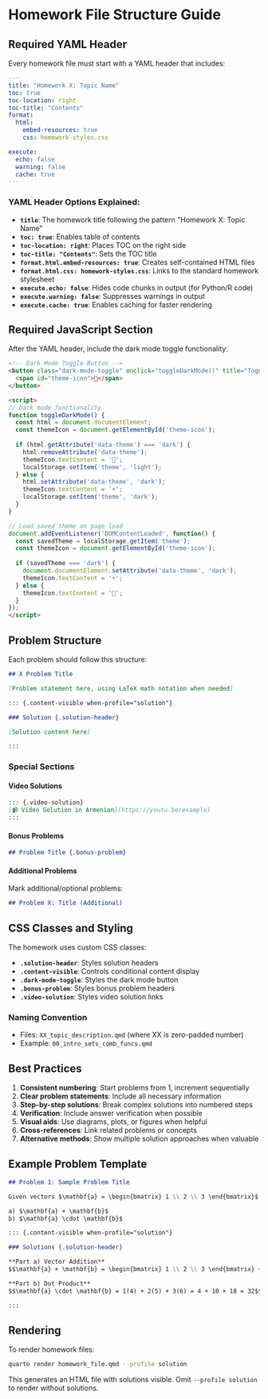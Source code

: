 # Homework File Structure Guide

## Required YAML Header

Every homework file must start with a YAML header that includes:

```yaml
---
title: "Homework X: Topic Name"
toc: true
toc-location: right
toc-title: "Contents"
format:
  html:
    embed-resources: true
    css: homework-styles.css

execute:
  echo: false
  warning: false
  cache: true
---
```

### YAML Header Options Explained:

- **`title`**: The homework title following the pattern "Homework X: Topic Name"
- **`toc: true`**: Enables table of contents
- **`toc-location: right`**: Places TOC on the right side
- **`toc-title: "Contents"`**: Sets the TOC title
- **`format.html.embed-resources: true`**: Creates self-contained HTML files
- **`format.html.css: homework-styles.css`**: Links to the standard homework stylesheet
- **`execute.echo: false`**: Hides code chunks in output (for Python/R code)
- **`execute.warning: false`**: Suppresses warnings in output
- **`execute.cache: true`**: Enables caching for faster rendering

## Required JavaScript Section

After the YAML header, include the dark mode toggle functionality:

```html
<!-- Dark Mode Toggle Button -->
<button class="dark-mode-toggle" onclick="toggleDarkMode()" title="Toggle Dark Mode">
  <span id="theme-icon">🌙</span>
</button>

<script>
// Dark mode functionality
function toggleDarkMode() {
  const html = document.documentElement;
  const themeIcon = document.getElementById('theme-icon');
  
  if (html.getAttribute('data-theme') === 'dark') {
    html.removeAttribute('data-theme');
    themeIcon.textContent = '🌙';
    localStorage.setItem('theme', 'light');
  } else {
    html.setAttribute('data-theme', 'dark');
    themeIcon.textContent = '☀️';
    localStorage.setItem('theme', 'dark');
  }
}

// Load saved theme on page load
document.addEventListener('DOMContentLoaded', function() {
  const savedTheme = localStorage.getItem('theme');
  const themeIcon = document.getElementById('theme-icon');
  
  if (savedTheme === 'dark') {
    document.documentElement.setAttribute('data-theme', 'dark');
    themeIcon.textContent = '☀️';
  } else {
    themeIcon.textContent = '🌙';
  }
});
</script>
```

## Problem Structure

Each problem should follow this structure:

```markdown
## X Problem Title

[Problem statement here, using LaTeX math notation when needed]

::: {.content-visible when-profile="solution"}

### Solution {.solution-header}

[Solution content here]

:::
```


### Special Sections

#### Video Solutions
```markdown
::: {.video-solution}
[📹 Video Solution in Armenian](https://youtu.be/example)
:::
```

#### Bonus Problems
```markdown
## Problem Title {.bonus-problem}
```

#### Additional Problems
Mark additional/optional problems:
```markdown
## Problem X: Title (Additional)
```

## CSS Classes and Styling

The homework uses custom CSS classes:

- **`.solution-header`**: Styles solution headers
- **`.content-visible`**: Controls conditional content display
- **`.dark-mode-toggle`**: Styles the dark mode button
- **`.bonus-problem`**: Styles bonus problem headers
- **`.video-solution`**: Styles video solution links


### Naming Convention
- Files: `XX_topic_description.qmd` (where XX is zero-padded number)
- Example: `00_intro_sets_comb_funcs.qmd`

## Best Practices

1. **Consistent numbering**: Start problems from 1, increment sequentially
2. **Clear problem statements**: Include all necessary information
3. **Step-by-step solutions**: Break complex solutions into numbered steps
4. **Verification**: Include answer verification when possible
5. **Visual aids**: Use diagrams, plots, or figures when helpful
6. **Cross-references**: Link related problems or concepts
7. **Alternative methods**: Show multiple solution approaches when valuable

## Example Problem Template

```markdown
## Problem 1: Sample Problem Title

Given vectors $\mathbf{a} = \begin{bmatrix} 1 \\ 2 \\ 3 \end{bmatrix}$ and $\mathbf{b} = \begin{bmatrix} 4 \\ 5 \\ 6 \end{bmatrix}$, find:

a) $\mathbf{a} + \mathbf{b}$
b) $\mathbf{a} \cdot \mathbf{b}$

::: {.content-visible when-profile="solution"}

### Solutions {.solution-header}

**Part a) Vector Addition**
$$\mathbf{a} + \mathbf{b} = \begin{bmatrix} 1 \\ 2 \\ 3 \end{bmatrix} + \begin{bmatrix} 4 \\ 5 \\ 6 \end{bmatrix} = \begin{bmatrix} 5 \\ 7 \\ 9 \end{bmatrix}$$

**Part b) Dot Product**
$$\mathbf{a} \cdot \mathbf{b} = 1(4) + 2(5) + 3(6) = 4 + 10 + 18 = 32$$

:::
```

## Rendering

To render homework files:
```bash
quarto render homework_file.qmd --profile solution
```

This generates an HTML file with solutions visible. Omit `--profile solution` to render without solutions.

